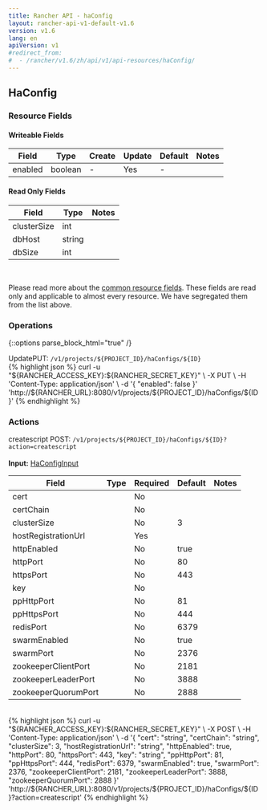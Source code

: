```yaml
---
title: Rancher API - haConfig
layout: rancher-api-v1-default-v1.6
version: v1.6
lang: en
apiVersion: v1
#redirect_from:
#  - /rancher/v1.6/zh/api/v1/api-resources/haConfig/
---
```


## HaConfig



### Resource Fields

#### Writeable Fields

Field | Type | Create | Update | Default | Notes
---|---|---|---|---|---
enabled | boolean | - | Yes | - | 


#### Read Only Fields

Field | Type   | Notes
---|---|---
clusterSize | int  | 
dbHost | string  | 
dbSize | int  | 


<br>

Please read more about the [common resource fields]({{site.baseurl}}/rancher/{{page.version}}/{{page.lang}}/api/{{page.apiVersion}}/common/). These fields are read only and applicable to almost every resource. We have segregated them from the list above.

### Operations
{::options parse_block_html="true" /}
<a id="update"></a>
<div class="action"><span class="header">Update<span class="headerright">PUT:  <code>/v1/projects/${PROJECT_ID}/haConfigs/${ID}</code></span></span>
<div class="action-contents"> {% highlight json %}
curl -u "${RANCHER_ACCESS_KEY}:${RANCHER_SECRET_KEY}" \
-X PUT \
-H 'Content-Type: application/json' \
-d '{
	"enabled": false
}' 'http://${RANCHER_URL}:8080/v1/projects/${PROJECT_ID}/haConfigs/${ID}'
{% endhighlight %}
</div></div>



### Actions

<div class="action" id="createscript">
<span class="header">
createscript
<span class="headerright">POST:  <code>/v1/projects/${PROJECT_ID}/haConfigs/${ID}?action=createscript</code></span></span>
<div class="action-contents">

<br>
<span class="input">
<strong>Input:</strong> <a href="{{site.baseurl}}/rancher/{{page.version}}/{{page.lang}}/api/{{page.apiVersion}}/api-resources/haConfigInput/">HaConfigInput</a></span>

Field | Type | Required | Default | Notes
---|---|---|---|---
cert |  | No |  | 
certChain |  | No |  | 
clusterSize |  | No | 3 | 
hostRegistrationUrl |  | Yes |  | 
httpEnabled |  | No | true | 
httpPort |  | No | 80 | 
httpsPort |  | No | 443 | 
key |  | No |  | 
ppHttpPort |  | No | 81 | 
ppHttpsPort |  | No | 444 | 
redisPort |  | No | 6379 | 
swarmEnabled |  | No | true | 
swarmPort |  | No | 2376 | 
zookeeperClientPort |  | No | 2181 | 
zookeeperLeaderPort |  | No | 3888 | 
zookeeperQuorumPort |  | No | 2888 | 


<br>
{% highlight json %}
curl -u "${RANCHER_ACCESS_KEY}:${RANCHER_SECRET_KEY}" \
-X POST \
-H 'Content-Type: application/json' \
-d '{
	"cert": "string",
	"certChain": "string",
	"clusterSize": 3,
	"hostRegistrationUrl": "string",
	"httpEnabled": true,
	"httpPort": 80,
	"httpsPort": 443,
	"key": "string",
	"ppHttpPort": 81,
	"ppHttpsPort": 444,
	"redisPort": 6379,
	"swarmEnabled": true,
	"swarmPort": 2376,
	"zookeeperClientPort": 2181,
	"zookeeperLeaderPort": 3888,
	"zookeeperQuorumPort": 2888
}' 'http://${RANCHER_URL}:8080/v1/projects/${PROJECT_ID}/haConfigs/${ID}?action=createscript'
{% endhighlight %}
<br>

</div></div>


